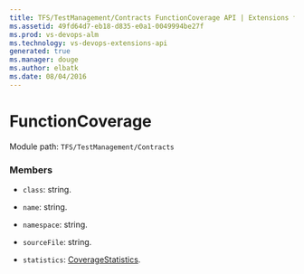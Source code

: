 ```yaml
---
title: TFS/TestManagement/Contracts FunctionCoverage API | Extensions for Visual Studio Team Services
ms.assetid: 49fd64d7-eb18-d835-e0a1-0049994be27f
ms.prod: vs-devops-alm
ms.technology: vs-devops-extensions-api
generated: true
ms.manager: douge
ms.author: elbatk
ms.date: 08/04/2016
---
```


# FunctionCoverage

Module path: `TFS/TestManagement/Contracts`


### Members

* `class`: string. 

* `name`: string. 

* `namespace`: string. 

* `sourceFile`: string. 

* `statistics`: [CoverageStatistics](../../../TFS/TestManagement/Contracts/CoverageStatistics.md). 

